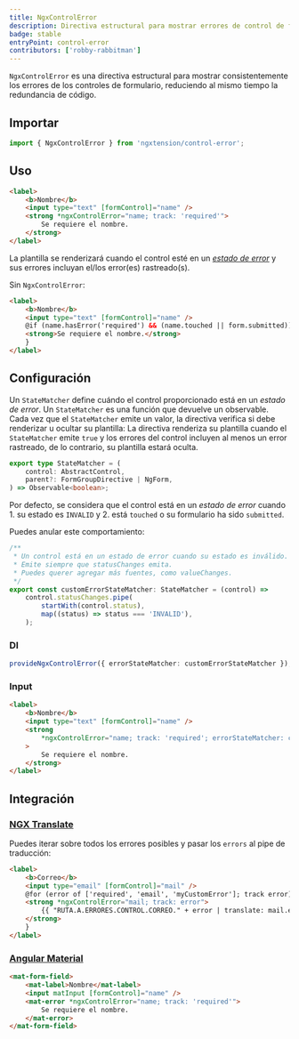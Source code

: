 ```yaml
---
title: NgxControlError
description: Directiva estructural para mostrar errores de control de formulario de manera consistente y reducir el código repetitivo.
badge: stable
entryPoint: control-error
contributors: ['robby-rabbitman']
---
```


`NgxControlError` es una directiva estructural para mostrar consistentemente los errores de los controles de formulario, reduciendo al mismo tiempo la redundancia de código.

## Importar

```typescript
import { NgxControlError } from 'ngxtension/control-error';
```

## Uso

```html
<label>
	<b>Nombre</b>
	<input type="text" [formControl]="name" />
	<strong *ngxControlError="name; track: 'required'">
		Se requiere el nombre.
	</strong>
</label>
```

La plantilla se renderizará cuando el control esté en un [_estado de error_](#configuration) y sus errores incluyan el/los error(es) rastreado(s).

Sin `NgxControlError`:

```html
<label>
	<b>Nombre</b>
	<input type="text" [formControl]="name" />
	@if (name.hasError('required') && (name.touched || form.submitted)) {
	<strong>Se requiere el nombre.</strong>
	}
</label>
```

## Configuración

Un `StateMatcher` define cuándo el control proporcionado está en un _estado de error_.
Un `StateMatcher` es una función que devuelve un observable. Cada vez que el `StateMatcher` emite un valor, la directiva verifica si debe renderizar u ocultar su plantilla:
La directiva renderiza su plantilla cuando el `StateMatcher` emite `true` y los errores del control incluyen al menos un error rastreado, de lo contrario, su plantilla estará oculta.

```ts
export type StateMatcher = (
	control: AbstractControl,
	parent?: FormGroupDirective | NgForm,
) => Observable<boolean>;
```

Por defecto, se considera que el control está en un _estado de error_ cuando 1. su estado es `INVALID` y 2. está `touched` o su formulario ha sido `submitted`.

Puedes anular este comportamiento:

```ts
/**
 * Un control está en un estado de error cuando su estado es inválido.
 * Emite siempre que statusChanges emita.
 * Puedes querer agregar más fuentes, como valueChanges.
 */
export const customErrorStateMatcher: StateMatcher = (control) =>
	control.statusChanges.pipe(
		startWith(control.status),
		map((status) => status === 'INVALID'),
	);
```

### DI

```ts
provideNgxControlError({ errorStateMatcher: customErrorStateMatcher });
```

### Input

```html
<label>
	<b>Nombre</b>
	<input type="text" [formControl]="name" />
	<strong
		*ngxControlError="name; track: 'required'; errorStateMatcher: customErrorStateMatcher"
	>
		Se requiere el nombre.
	</strong>
</label>
```

## Integración

### [NGX Translate](https://github.com/ngx-translate/core)

Puedes iterar sobre todos los errores posibles y pasar los `errors` al pipe de traducción:

```html
<label>
	<b>Correo</b>
	<input type="email" [formControl]="mail" />
	@for (error of ['required', 'email', 'myCustomError']; track error) {
	<strong *ngxControlError="mail; track: error">
		{{ "RUTA.A.ERRORES.CONTROL.CORREO." + error | translate: mail.errors }}
	</strong>
	}
</label>
```

### [Angular Material](https://github.com/angular/components)

```html
<mat-form-field>
	<mat-label>Nombre</mat-label>
	<input matInput [formControl]="name" />
	<mat-error *ngxControlError="name; track: 'required'">
		Se requiere el nombre.
	</mat-error>
</mat-form-field>
```

